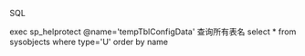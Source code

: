

SQL


exec sp_helprotect @name='tempTblConfigData'
查询所有表名
select * from sysobjects where type='U' order by name
